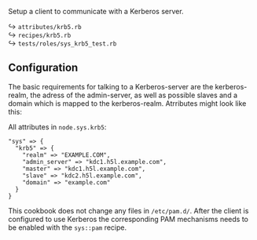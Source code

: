 
Setup a client to communicate with a Kerberos server.

↪ `attributes/krb5.rb`  
↪ `recipes/krb5.rb`  
↪ `tests/roles/sys_krb5_test.rb`  

## Configuration

The basic requirements for talking to a Kerberos-server are the kerberos-realm, the adress of the admin-server, as well as possible slaves and a domain which is mapped to the kerberos-realm.  Atrributes might look like this:

All attributes in `node.sys.krb5`: 


    "sys" => {
      "krb5" => {
        "realm" => "EXAMPLE.COM",
        "admin_server" => "kdc1.h5l.example.com",
        "master" => "kdc1.h5l.example.com",
        "slave" => "kdc2.h5l.example.com",
        "domain" => "example.com"
      }
    }

This cookbook does not change any files in `/etc/pam.d/`. After the client is configured to use Kerberos the corresponding PAM mechanisms needs to be enabled with the `sys::pam` recipe.
